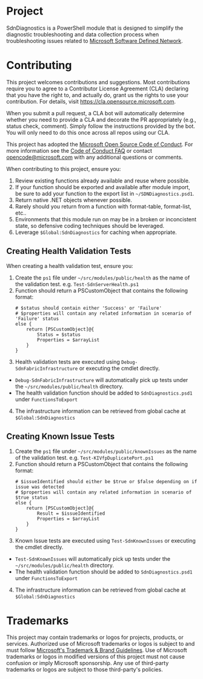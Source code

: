 # Project
SdnDiagnostics is a PowerShell module that is designed to simplify the diagnostic troubleshooting and data collection process when troubleshooting issues related to [Microsoft Software Defined Network](https://docs.microsoft.com/en-us/windows-server/networking/sdn/software-defined-networking).
# Contributing

This project welcomes contributions and suggestions.  Most contributions require you to agree to a
Contributor License Agreement (CLA) declaring that you have the right to, and actually do, grant us
the rights to use your contribution. For details, visit https://cla.opensource.microsoft.com.

When you submit a pull request, a CLA bot will automatically determine whether you need to provide
a CLA and decorate the PR appropriately (e.g., status check, comment). Simply follow the instructions
provided by the bot. You will only need to do this once across all repos using our CLA.

This project has adopted the [Microsoft Open Source Code of Conduct](https://opensource.microsoft.com/codeofconduct/).
For more information see the [Code of Conduct FAQ](https://opensource.microsoft.com/codeofconduct/faq/) or
contact [opencode@microsoft.com](mailto:opencode@microsoft.com) with any additional questions or comments.

When contributing to this project, ensure you:
1. Review existing functions already available and reuse where possible.
2. If your function should be exported and available after module import, be sure to add your function to the export list in `~/SDNDiagnostics.psd1`.
3. Return native .NET objects whenever possible.
4. Rarely should you return from a function with format-table, format-list, etc..
5. Environments that this module run on may be in a broken or inconcistent state, so defensive coding techniques should be leveraged.
6. Leverage `$Global:SdnDiagnostics` for caching when appropriate. 


## Creating Health Validation Tests
When creating a health validation test, ensure you:
1. Create the `ps1` file under `~/src/modules/public/health` as the name of the validation test. e.g. `Test-SdnServerHealth.ps1`
2. Function should return a PSCustomObject that contains the following format:
    ```
    # $status should contain either 'Success' or 'Failure'
    # $properties will contain any related information in scenario of 'Failure' status 
    else {
        return [PSCustomObject]@{
            Status = $status
            Properties = $arrayList
        }
    }
    ```
3. Health validation tests are executed using `Debug-SdnFabricInfrastructure` or executing the cmdlet directly.
 - `Debug-SdnFabricInfrastructure` will automatically pick up tests under the `~/src/modules/public/health` directory.
 - The health validation function should be added to `SdnDiagnostics.psd1` under `FunctionsToExport`
4. The infrastructure information can be retrieved from global cache at `$Global:SdnDiagnostics`

## Creating Known Issue Tests
1. Create the `ps1` file under `~/src/modules/public/knownIssues` as the name of the validation test. e.g. `Test-KIVfpDuplicatePort.ps1`
2. Function should return a PSCustomObject that contains the following format:
    ```
    # $issueIdentified should either be $true or $false depending on if issue was detected
    # $properties will contain any related information in scenario of $true status 
    else {
        return [PSCustomObject]@{
            Result = $issueIdentified
            Properties = $arrayList
        }
    }
    ```
3. Known Issue tests are executed using `Test-SdnKnownIssues` or executing the cmdlet directly.
 - `Test-SdnKnownIssues` will automatically pick up tests under the `~/src/modules/public/health` directory.
 - The health validation function should be added to `SdnDiagnostics.psd1` under `FunctionsToExport`
4. The infrastructure information can be retrieved from global cache at `$Global:SdnDiagnostics`
# Trademarks

This project may contain trademarks or logos for projects, products, or services. Authorized use of Microsoft 
trademarks or logos is subject to and must follow 
[Microsoft's Trademark & Brand Guidelines](https://www.microsoft.com/en-us/legal/intellectualproperty/trademarks/usage/general).
Use of Microsoft trademarks or logos in modified versions of this project must not cause confusion or imply Microsoft sponsorship.
Any use of third-party trademarks or logos are subject to those third-party's policies.
